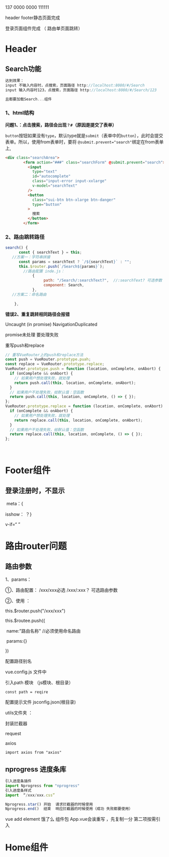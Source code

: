137 0000 0000   111111



header footer静态页面完成 

登录页面组件完成 （ 路由单页面跳转）

# Header

## Search功能

```js
达到效果：
input 不输入内容时，点搜索，页面路径 http://localhost:8080/#/Search
input 输入内容时123，点搜索，页面路径 http://localhost:8080/#/Search/123

且都要加载Search...组件
```



### 1、html结构

**问题1、：点击搜索，路径会出现`？#`（原因是提交了表单）**

​		`button`按钮如果没有`type`，默认type就是`submit`（表单中的`button`），此时会提交表单。所以，使用from表单时，要将 `@submit.prevent="search"`绑定在from表单上,

```html
<div class="searchArea">
        <form action="###" class="searchForm" @submit.prevent="search">
          <input
            type="text"
            id="autocomplete"
            class="input-error input-xxlarge"
            v-model="searchText"
          />
          <button
            class="sui-btn btn-xlarge btn-danger"
            type="button"
          >
            搜索
          </button>
        </form>
```

### 2、路由跳转路径

```js
search() {
      const { searchText } = this;
   //方案一：字符串拼接
      const params = searchText ? `/${searchText}` : "";
      this.$router.push(`/Search${params}`);
    	//路由配置 inde.js：
    		{
                 path: "/Search/:searchText?",  //:searchText? 可选参数
                 component: Search,
            },
   //方案二：命名路由
    
    },
```

**错误2、重复跳转相同路径会报错**

Uncaught (in promise) NavigationDuplicated

promise未处理 要处理失败 

重写push和replace

```js
// 重写VueRouter上的push和replace方法
const push = VueRouter.prototype.puah;
const replace = VueRouter.prototype.replace;
VueRouter.prototype.push = function (location, onComplete, onAbort) {
  if (onComplete && onAbort) {
    // 如果用户想处理失败，就处理
    return push.call(this, location, onComplete, onAbort);
  }
  // 如果用户不处理失败，给默认值：空函数
  return push.call(this, location, onComplete, () => { });
};
VueRouter.prototype.replace = function (location, onComplete, onAbort) {
  if (onComplete && onAbort) {
    // 如果用户想处理失败，就处理
    return replace.call(this, location, onComplete, onAbort);
  }
  // 如果用户不处理失败，给默认值：空函数
  return replace.call(this, location, onComplete, () => { });
};
```



​	

# Footer组件

## 登录注册时，不显示

​	meta：{

isshow： ？} 

v-if=“  ”

# 路由router问题

## 路由参数

1、params：

①、路由配置： /xxx/xxx必选     /xxx/:xxx？ 可选路由参数

②、使用 ：	<router-link to="/xxx/xxx">

this.$router.push("/xxx/xxx")

this.$routee.push({

​	name:"路由名称"   //必须使用命名路由

​	params:{}

}) 



配置路径别名

vue.config.js 文件中

引入path 模块 （js模块、根目录） 

`const path = reqire`

配置提示文件 jsconfig.json(根目录)



utils文件夹 ：

封装拦截器 

request 

axios 

```
import axios from "axios"

```

## nprogress 进度条库

```js
引入进度条插件
import Nprogress from "nprogress"
引入进度条样式
import  “/xxx/xxx.css”

Nprogress.star() 开始  请求拦截器的时候使用
Nprogress.end()  结束  响应拦截器的时候使用（成功 失败都要使用）


```

 vue add element 饿了么 组件包 App.vue会诶重写 ，先复制一分   第二项按需引入

# Home组件

